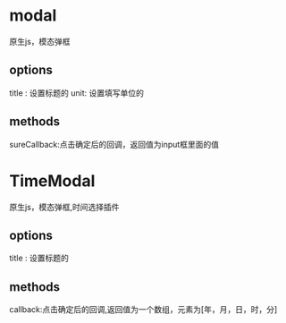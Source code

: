 # modal
原生js，模态弹框

## options
title : 设置标题的
unit: 设置填写单位的

## methods
sureCallback:点击确定后的回调，返回值为input框里面的值

# TimeModal
原生js，模态弹框,时间选择插件

## options
title : 设置标题的

## methods
callback:点击确定后的回调,返回值为一个数组，元素为[年，月，日，时，分]
